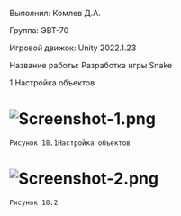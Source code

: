 Выполнил: Комлев Д.А.

Группа: ЭВТ-70

Игровой движок: Unity 2022.1.23

Название работы: Разработка игры Snake 

1.Настройка объектов
# ![Screenshot-1.png](https://i.postimg.cc/tC6qzNGL/Screenshot-1.png)
    Рисунок 18.1Настройка объектов
    
# ![Screenshot-2.png](https://i.postimg.cc/KcwcLswP/Screenshot-2.png)
    Рисунок 18.2
    
